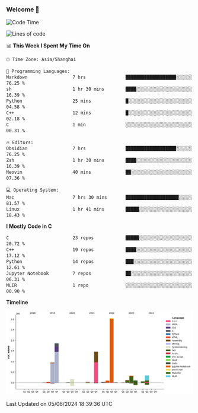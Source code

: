 ### Welcome 👋

<!--START_SECTION:waka-->
![Code Time](http://img.shields.io/badge/Code%20Time-1%2C497%20hrs%2033%20mins-blue)

![Lines of code](https://img.shields.io/badge/From%20Hello%20World%20I%27ve%20Written-8.7%20million%20lines%20of%20code-blue)

📊 **This Week I Spent My Time On** 

```text
🕑︎ Time Zone: Asia/Shanghai

💬 Programming Languages: 
Markdown                 7 hrs               ███████████████████░░░░░░   76.25 % 
sh                       1 hr 30 mins        ████░░░░░░░░░░░░░░░░░░░░░   16.39 % 
Python                   25 mins             █░░░░░░░░░░░░░░░░░░░░░░░░   04.58 % 
C++                      12 mins             █░░░░░░░░░░░░░░░░░░░░░░░░   02.18 % 
C                        1 min               ░░░░░░░░░░░░░░░░░░░░░░░░░   00.31 % 

🔥 Editors: 
Obsidian                 7 hrs               ███████████████████░░░░░░   76.25 % 
Zsh                      1 hr 30 mins        ████░░░░░░░░░░░░░░░░░░░░░   16.39 % 
Neovim                   40 mins             ██░░░░░░░░░░░░░░░░░░░░░░░   07.36 % 

💻 Operating System: 
Mac                      7 hrs 30 mins       ████████████████████░░░░░   81.57 % 
Linux                    1 hr 41 mins        █████░░░░░░░░░░░░░░░░░░░░   18.43 % 
```

**I Mostly Code in C** 

```text
C                        23 repos            █████░░░░░░░░░░░░░░░░░░░░   20.72 % 
C++                      19 repos            ████░░░░░░░░░░░░░░░░░░░░░   17.12 % 
Python                   14 repos            ███░░░░░░░░░░░░░░░░░░░░░░   12.61 % 
Jupyter Notebook         7 repos             ██░░░░░░░░░░░░░░░░░░░░░░░   06.31 % 
MLIR                     1 repo              ░░░░░░░░░░░░░░░░░░░░░░░░░   00.90 % 
```



**Timeline**

![Lines of Code chart](https://raw.githubusercontent.com/Bohan-hu/Bohan-hu/master/assets/bar_graph.png)


 Last Updated on 05/06/2024 18:39:36 UTC
<!--END_SECTION:waka-->



